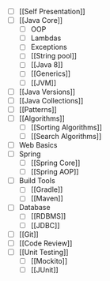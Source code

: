 - [ ] [[Self Presentation]]
- [ ] [[Java Core]]
    - [ ] OOP
    - [ ] Lambdas
    - [ ] Exceptions
    - [ ] [[String pool]]
    - [ ] [[Java 8]]
    - [ ] [[Generics]]       
    - [ ] [[JVM]]
- [ ] [[Java Versions]]
- [ ] [[Java Collections]]
- [ ] [[Patterns]]
- [ ] [[Algorithms]]
    - [ ] [[Sorting Algorithms]]
    - [ ] [[Search Algorithms]]
- [ ] Web Basics
- [ ] Spring
    - [ ] [[Spring Core]]
    - [ ] [[Spring AOP]]
- [ ] Build Tools
	- [ ] [[Gradle]]
	- [ ] [[Maven]]
- [ ] Database
    - [ ] [[RDBMS]]
    - [ ] [[JDBC]]
- [ ] [[Git]]
- [ ] [[Code Review]]
- [ ] [[Unit Testing]]
    - [ ] [[Mockito]]
    - [ ] [[JUnit]]